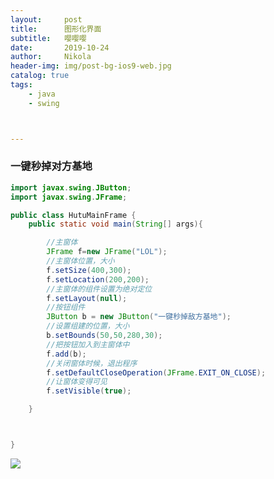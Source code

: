 ```yaml
---
layout:     post
title:      图形化界面
subtitle:   嘤嘤嘤
date:       2019-10-24
author:     Nikola
header-img: img/post-bg-ios9-web.jpg
catalog: true
tags:
    - java
    - swing



---
```


### 一键秒掉对方基地

```java
import javax.swing.JButton;
import javax.swing.JFrame;

public class HutuMainFrame {
    public static void main(String[] args){

        //主窗体
        JFrame f=new JFrame("LOL");
        //主窗体位置，大小
        f.setSize(400,300);
        f.setLocation(200,200);
        //主窗体的组件设置为绝对定位
        f.setLayout(null);
        //按钮组件
        JButton b = new JButton("一键秒掉敌方基地");
        //设置组建的位置，大小
        b.setBounds(50,50,280,30);
        //把按钮加入到主窗体中
        f.add(b);
        //关闭窗体时候，退出程序
        f.setDefaultCloseOperation(JFrame.EXIT_ON_CLOSE);
        //让窗体变得可见
        f.setVisible(true);

    }



}

```

![](https://nikolablog-1258612035.cos.ap-shanghai.myqcloud.com/20191024212121.png)

